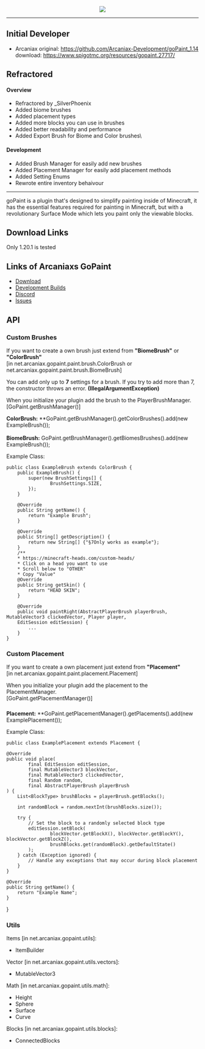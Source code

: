 <p align="center">
    <img src="https://i.imgur.com/ulEwPm9.jpg">
</p>

---

## Initial Developer
* Arcaniax
original: https://github.com/Arcaniax-Development/goPaint_1.14
download: https://www.spigotmc.org/resources/gopaint.27717/

## Refractored

#### Overview
* Refractored by _SilverPhoenix
* Added biome brushes
* Added placement types
* Added more blocks you can use in brushes
* Added better readability and performance
* Added Export Brush for Biome and Color brushes\
#### Development
* Added Brush Manager for easily add new brushes
* Added Placement Manager for easily add placement methods
* Added Setting Enums
* Rewrote entire inventory behaivour

---

goPaint is a plugin that's designed to simplify painting inside of Minecraft,
it has the essential features required for painting in Minecraft,
but with a revolutionary Surface Mode which lets you paint only the viewable blocks.

## Download Links
Only 1.20.1 is tested

## Links of Arcaniaxs GoPaint

* [Download](https://www.spigotmc.org/resources/gopaint.27717/)
* [Development Builds](https://ci.athion.net/job/goPaint-1.14+/)
* [Discord](https://discord.gg/jpRVrjd)
* [Issues](https://github.com/Brennian/goPaint_1.14/issues)

## API


### Custom Brushes
If you want to create a own brush just extend from **"BiomeBrush"** or **"ColorBrush"**\
[in net.arcaniax.gopaint.paint.brush.ColorBrush or net.arcaniax.gopaint.paint.brush.BiomeBrush]

You can add only up to **7** settings for a brush.
If you try to add more than 7, the constructor throws an error. **(IllegalArgumentException)**

When you initialize your plugin add the brush to the PlayerBrushManager.\
[GoPaint.getBrushManager()]


**ColorBrush:** **GoPaint.getBrushManager().getColorBrushes().add(new ExampleBrush());
<br><br>
**BiomeBrush:** GoPaint.getBrushManager().getBiomesBrushes().add(new ExampleBrush());

Example Class:

    public class ExampleBrush extends ColorBrush {
        public ExampleBrush() {
            super(new BrushSettings[] {
                    BrushSettings.SIZE,
            });
        }

        @Override
        public String getName() {
            return "Example Brush";
        }

        @Override
        public String[] getDescription() {
            return new String[] {"§7Only works as example"};
        }
        /**
        * https://minecraft-heads.com/custom-heads/
        * Click on a head you want to use
        * Scroll below to "OTHER"
        * Copy "Value"
        @Override
        public String getSkin() {
            return "HEAD SKIN";
        }

        @Override
        public void paintRight(AbstractPlayerBrush playerBrush, MutableVector3 clickedVector, Player player,
        EditSession editSession) {
            ...
        }
    }

### Custom Placement
If you want to create a own placement just extend from **"Placement"**\
[in net.arcaniax.gopaint.paint.placement.Placement]

When you initialize your plugin add the placement to the PlacementManager.\
[GoPaint.getPlacementManager()]

### 
**Placement:** **GoPaint.getPlacementManager().getPlacements().add(new ExamplePlacement());

Example Class:

    public class ExamplePlacement extends Placement {

    @Override
    public void place(
            final EditSession editSession,
            final MutableVector3 blockVector,
            final MutableVector3 clickedVector,
            final Random random,
            final AbstractPlayerBrush playerBrush
    ) {
        List<BlockType> brushBlocks = playerBrush.getBlocks();

        int randomBlock = random.nextInt(brushBlocks.size());

        try {
            // Set the block to a randomly selected block type
            editSession.setBlock(
                    blockVector.getBlockX(), blockVector.getBlockY(), blockVector.getBlockZ(),
                    brushBlocks.get(randomBlock).getDefaultState()
            );
        } catch (Exception ignored) {
            // Handle any exceptions that may occur during block placement
        }
    }

    @Override
    public String getName() {
        return "Example Name";
    }

}


### Utils

Items [in net.arcaniax.gopaint.utils]:
- ItemBuilder

Vector [in net.arcaniax.gopaint.utils.vectors]:
- MutableVector3

Math [in net.arcaniax.gopaint.utils.math]:
- Height
- Sphere
- Surface
- Curve

Blocks [in net.arcaniax.gopaint.utils.blocks]:
- ConnectedBlocks
    



